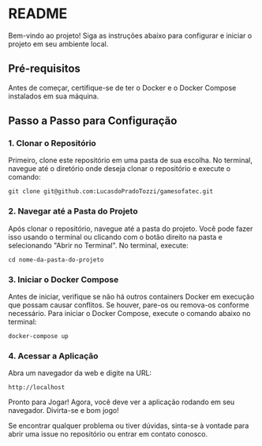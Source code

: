 # README

Bem-vindo ao projeto! Siga as instruções abaixo para configurar e iniciar o projeto em seu ambiente local.

## Pré-requisitos

Antes de começar, certifique-se de ter o Docker e o Docker Compose instalados em sua máquina.

## Passo a Passo para Configuração

### 1. Clonar o Repositório

Primeiro, clone este repositório em uma pasta de sua escolha. No terminal, navegue até o diretório onde deseja clonar o repositório e execute o comando:

```
git clone git@github.com:LucasdoPradoTozzi/gamesofatec.git
```

### 2. Navegar até a Pasta do Projeto

Após clonar o repositório, navegue até a pasta do projeto. Você pode fazer isso usando o terminal ou clicando com o botão direito na pasta e selecionando "Abrir no Terminal". No terminal, execute:

```
cd nome-da-pasta-do-projeto
```
### 3. Iniciar o Docker Compose

Antes de iniciar, verifique se não há outros containers Docker em execução que possam causar conflitos. Se houver, pare-os ou remova-os conforme necessário. Para iniciar o Docker Compose, execute o comando abaixo no terminal:

```
docker-compose up
```

### 4. Acessar a Aplicação

Abra um navegador da web e digite na URL:

```
http://localhost
```

Pronto para Jogar!
Agora, você deve ver a aplicação rodando em seu navegador. Divirta-se e bom jogo!

Se encontrar qualquer problema ou tiver dúvidas, sinta-se à vontade para abrir uma issue no repositório ou entrar em contato conosco.
